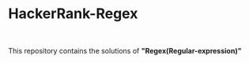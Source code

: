 <h1>HackerRank-Regex</h1><br>

<p> This repository contains the solutions of <b>"Regex(Regular-expression)"</b></p>
